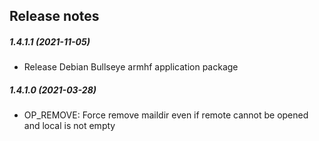 Release notes
-------------
##### 1.4.1.1 (2021-11-05)
* Release Debian Bullseye armhf application package

##### 1.4.1.0 (2021-03-28)
* OP_REMOVE: Force remove maildir even if remote cannot be opened and local is not empty
